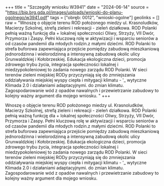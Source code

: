 +++
title = "Szczegóły wniosku W3941"
date = "2024-06-14"
source = "https://bip.brg.gda.pl/images/uploads/wnioski-do-planu-ogolnego/w3941.pdf"
tags = ["obręb: 0012", "wnioski-ogolne"]
geolinks = []
raw = "Wnoszę o objęcie terenu ROD położonego miedzy ul. Krasnoludków, Macierzy Szkolnej, strefą zieleni i rekreacji - zieleń działkowa. ROD Polanki pełnią ważną funkcję dla + lokalnej społeczności Oliwy, Strzyży, VII Dwór, Przymorza i Zaspy. Pełni kluczową rolę w aktywizacji i wsparciu seniorów a od czasów pandemii dla młodych rodzin.z małymi dziećmi. ROD Polanki to strefa buforowa zapewniająca przejście pomiędzy zabudową mieszkaniową jednorodzinna i wielorodzinną a intensywną zabudową okolic ulicy Grunwaldzkiej i Kołobrzeskiej. Edukacja ekologiczna dzieci, promocja zdrowego trybu życia, integracja społeczności lokalnej i miedzypokoleniowej to zadania nowego zarządu ROD Polanki. W sieci terenów zieleni miejskiej RODy przyczyniają się do zmniejszania oddziaływania miejskiej wyspy ciepła i mitygacji klimatu - '_ wytyczne Klimada 2.0 i działaniami adaptacyjnymi. do zmian klimatu. Zagospodarowanie wód z opadów nawalnych i przewietrzanie zabudowy to kolejny ważny argument dla mojego wniosku. "
+++

Wnoszę o objęcie terenu ROD położonego miedzy ul. Krasnoludków, Macierzy
Szkolnej, strefą zieleni i rekreacji - zieleń działkowa. ROD Polanki pełnią ważną funkcję dla
+
lokalnej społeczności Oliwy, Strzyży, VII Dwór, Przymorza i Zaspy. Pełni kluczową rolę w
aktywizacji i wsparciu seniorów a od czasów pandemii dla młodych rodzin.z małymi dziećmi.
ROD Polanki to strefa buforowa zapewniająca przejście pomiędzy zabudową mieszkaniową
jednorodzinna i wielorodzinną a intensywną zabudową okolic ulicy Grunwaldzkiej i Kołobrzeskiej.
Edukacja ekologiczna dzieci, promocja zdrowego trybu życia, integracja społeczności lokalnej i
miedzypokoleniowej to zadania nowego zarządu ROD Polanki. W sieci terenów zieleni miejskiej
RODy przyczyniają się do zmniejszania oddziaływania miejskiej wyspy ciepła i mitygacji klimatu -
'_ wytyczne Klimada 2.0 i działaniami adaptacyjnymi. do zmian klimatu. Zagospodarowanie wód z
opadów nawalnych i przewietrzanie zabudowy to kolejny ważny argument dla mojego wniosku.



